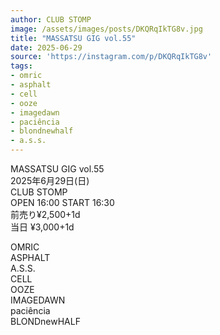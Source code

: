 ```yaml
---
author: CLUB STOMP
image: /assets/images/posts/DKQRqIkTG8v.jpg
title: "MASSATSU GIG vol.55"
date: 2025-06-29
source: 'https://instagram.com/p/DKQRqIkTG8v'
tags:
- omric
- asphalt
- cell
- ooze
- imagedawn
- paciência
- blondnewhalf
- a.s.s.
---
```

MASSATSU GIG vol.55<br>
2025年6月29日(日)<br>
CLUB STOMP<br>
OPEN 16:00 START 16:30<br>
前売り¥2,500+1d<br>
当日 ¥3,000+1d

OMRIC<br>
ASPHALT<br>
A.S.S.<br>
CELL<br>
OOZE<br>
IMAGEDAWN<br>
paciência<br>
BLONDnewHALF